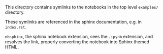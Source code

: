 This directory contains symlinks to the notebooks in the top level `examples/` directory.

These symlinks are referenced in the sphinx documentation, e.g. in `index.rst`.

`nbsphinx`, the sphinx notebook extension, sees the `.ipynb` extension, and resolves the link, properly converting the notebook into Sphinx themed HTML.